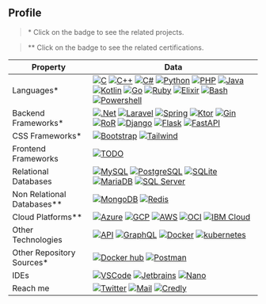 ## Profile

> \* Click on the badge to see the related projects.

> ** Click on the badge to see the related certifications.

| Property                 | Data  |
|-------------------------|------|
| Languages*          | [![C](https://img.shields.io/badge/-C-A8B9CC?style=for-the-badge&logo=c&logoColor=white)](#profile) [![C++](https://img.shields.io/badge/-C++-00599C?style=for-the-badge&logo=Cplusplus&logoColor=white)](#profile) [![C#](https://img.shields.io/badge/-C%23-239120?style=for-the-badge&logo=csharp&logoColor=white)](#profile) [![Python](https://img.shields.io/badge/-Python-3776AB?style=for-the-badge&logo=python&logoColor=white)](#profile) [![PHP](https://img.shields.io/badge/-PHP-777BB4?style=for-the-badge&logo=php&logoColor=white)](#profile) [![Java](https://tinyurl.com/y8bwuxmr)](#profile) [![Kotlin](https://img.shields.io/badge/-Kotlin-7F52FF?style=for-the-badge&logo=kotlin&logoColor=white)](#profile) [![Go](https://img.shields.io/badge/-Go-00ADD8?style=for-the-badge&logo=go&logoColor=white)](#profile) [![Ruby](https://img.shields.io/badge/-Ruby-CC342D?style=for-the-badge&logo=ruby&logoColor=white)](#profile) [![Elixir](https://img.shields.io/badge/-Elixir-4B275F?style=for-the-badge&logo=elixir&logoColor=white)](#profile) [![Bash](https://img.shields.io/badge/-bash-4EAA25?style=for-the-badge&logo=gnubash&logoColor=white)](https://github.com/search?q=user%3Akuro-vale+bash-script) [![Powershell](https://img.shields.io/badge/-powershell-5391FE?style=for-the-badge&logo=powershell&logoColor=white)](https://github.com/search?q=user%3Akuro-vale+powershell) |
| Backend Frameworks*  | [![.Net](https://img.shields.io/badge/-ASP.NET-512BD4?style=for-the-badge&logo=dotnet&logoColor=white)](https://github.com/search?q=user%3Akuro-vale+dotnet) [![Laravel](https://img.shields.io/badge/-laravel-FF2D20?style=for-the-badge&logo=laravel&logoColor=white)](https://github.com/search?q=user%3Akuro-vale+laravel) [![Spring](https://img.shields.io/badge/-spring%20boot-6DB33F?style=for-the-badge&logo=spring&logoColor=white)](https://github.com/search?q=user%3Akuro-vale+spring-boot) [![Ktor](https://tinyurl.com/muwh2xab)](https://github.com/search?q=user%3Akuro-vale+ktor) [![Gin](https://tinyurl.com/2p8eryc9)](https://github.com/search?q=user%3Akuro-vale+gin-gonic) [![RoR](https://img.shields.io/badge/-rails-CC0000?style=for-the-badge&logo=rubyonrails&logoColor=white)](https://github.com/search?q=user%3Akuro-vale+ruby-on-rails) [![Django](https://img.shields.io/badge/-django-092E20?style=for-the-badge&logo=django&logoColor=white)](https://github.com/search?q=user%3Akuro-vale+django) [![Flask](https://img.shields.io/badge/-flask-000000?style=for-the-badge&logo=flask&logoColor=white)](https://github.com/search?q=user%3Akuro-vale+flask) [![FastAPI](https://img.shields.io/badge/-fastapi-009688?style=for-the-badge&logo=fastapi&logoColor=white)](https://github.com/search?q=user%3Akuro-vale+fastapi)  |
| CSS Frameworks* | [![Bootstrap](https://img.shields.io/badge/-bootstrap-7952B3?style=for-the-badge&logo=bootstrap&logoColor=white)](https://github.com/search?q=user%3Akuro-vale+bootstrap) [![Tailwind](https://img.shields.io/badge/-tailwind-06B6D4?style=for-the-badge&logo=tailwindcss&logoColor=white)](https://github.com/search?q=user%3Akuro-vale+tailwindcss) |
| Frontend Frameworks  | [![TODO](https://img.shields.io/badge/-todo-black?style=for-the-badge)](#profile) |
| Relational Databases | [![MySQL](https://img.shields.io/badge/-mysql-4479A1?style=for-the-badge&logo=mysql&logoColor=white)](#profile) [![PostgreSQL](https://img.shields.io/badge/-postgresql-4169E1?style=for-the-badge&logo=postgresql&logoColor=white)](#profile) [![SQLite](https://img.shields.io/badge/-sqlite-003B57?style=for-the-badge&logo=sqlite&logoColor=white)](#profile) [![MariaDB](https://img.shields.io/badge/-mariadb-003545?style=for-the-badge&logo=mariadb&logoColor=white)](#profile) [![SQL Server](https://img.shields.io/badge/-sqlserver-CC2927?style=for-the-badge&logo=microsoftsqlserver&logoColor=white)](#profile) |
| Non Relational Databases** | [![MongoDB](https://img.shields.io/badge/-mongodb-47A248?style=for-the-badge&logo=mongodb&logoColor=white)](https://tinyurl.com/ytz2p743) [![Redis](https://img.shields.io/badge/-redis-DC382D?style=for-the-badge&logo=redis&logoColor=white)](https://www.credential.net/b21133ba-763f-41a5-87fc-c2fbe7f3e061#gs.bt8583) |
| Cloud Platforms** | [![Azure](https://img.shields.io/badge/-azure-0078D4?style=for-the-badge&logo=microsoftazure&logoColor=white)](https://docs.microsoft.com/en-us/users/juliansalcedo-0846/transcript/3v28t0gqrmjknzv) [![GCP](https://img.shields.io/badge/-google%20cloud-4285F4?style=for-the-badge&logo=googlecloud&logoColor=white)](https://www.cloudskillsboost.google/public_profiles/f3753c2a-c461-48a8-82bc-ef86968a2576) [![AWS](https://img.shields.io/badge/-amazon%20web%20services-232F3E?style=for-the-badge&logo=amazonaws&logoColor=white)](https://drive.google.com/drive/folders/185U-qtvRU5jZXVrFExhRky9ecl6-UbwH) [![OCI](https://img.shields.io/badge/-oracle%20cloud-F80000?style=for-the-badge&logo=oracle&logoColor=white)](https://catalog-education.oracle.com/pls/certview/sharebadge?id=9A3B699E3B2AD9D4660B643BF56EDD4407F3D4060191DA21C5E84F13B9FBD81E) [![IBM Cloud](https://img.shields.io/badge/-ibm%20cloud-1261FE?style=for-the-badge&logo=ibmcloud&logoColor=white)](https://courses.cognitiveclass.ai/certificates/3ecc2d11f98e44aab32f184785a62cc4) |
| Other Technologies | [![API](https://img.shields.io/badge/-restapi-black?style=for-the-badge)](https://github.com/search?q=user%3Akuro-vale+rest-api) [![GraphQL](https://img.shields.io/badge/-graphql-E10098?style=for-the-badge&logo=graphql&logoColor=white)](https://github.com/search?q=user%3Akuro-vale+graphql) [![Docker](https://img.shields.io/badge/-docker-2496ED?style=for-the-badge&logo=docker&logoColor=white)](#profile) [![kubernetes](https://img.shields.io/badge/-kubernetes-326CE5?style=for-the-badge&logo=kubernetes&logoColor=white)](#profile) |
| Other Repository Sources* | [![Docker hub](https://img.shields.io/badge/-docker%20hub-2496ED?style=for-the-badge&logo=docker&logoColor=white)](https://hub.docker.com/u/kurovale) [![Postman](https://img.shields.io/badge/-postman-FF6C37?style=for-the-badge&logo=postman&logoColor=white)](https://www.postman.com/kurovale) |
| IDEs | [![VSCode](https://img.shields.io/badge/-visual%20studio%20code-007ACC?style=for-the-badge&logo=visualstudiocode&logoColor=white)](#profile) [![Jetbrains](https://img.shields.io/badge/-jetbrains%20suite-000000?style=for-the-badge&logo=jetbrains&logoColor=white)](#profile) [![Nano](https://tinyurl.com/544daszt)](#profile) |
| Reach me | [![Twitter](https://img.shields.io/badge/-twitter-1DA1F2?style=for-the-badge&logo=twitter&logoColor=white)](https://twitter.com/kuro_vale) [![Mail](https://img.shields.io/badge/-mail-EA4335?style=for-the-badge&logo=gmail&logoColor=white)](mailto:jsalcedo218@gmail.com) [![Credly](https://img.shields.io/badge/-credly-FF6B00?style=for-the-badge&logo=credly&logoColor=white)](https://www.credly.com/users/kurovale/badges) |
